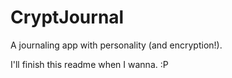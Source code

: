 CryptJournal
============

A journaling app with personality (and encryption!).

I'll finish this readme when I wanna. :P
